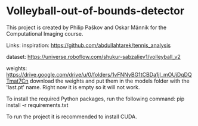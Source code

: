# Volleyball-out-of-bounds-detector

This project is created by Philip Paškov and Oskar Männik for the Computational Imaging course.


Links: 
inspiration: https://github.com/abdullahtarek/tennis_analysis

dataset: https://universe.roboflow.com/shukur-sabzaliev1/volleyball_v2

weights: https://drive.google.com/drive/u/0/folders/1vFNNyBG1tCBDa1jI_mOUjDqDQTmat7Cn
download the weights and put them in the models folder with the 'last.pt' name. Right now it is empty so it will not work.

To install the required Python packages, run the following command:
pip install -r requirements.txt

To run the project it is recommended to install CUDA.
